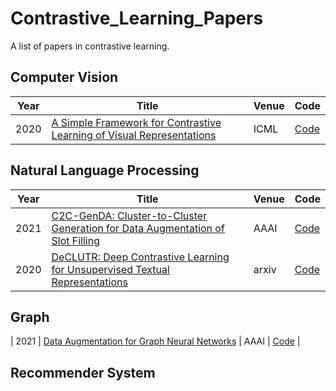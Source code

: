 # Contrastive_Learning_Papers
A list of papers in contrastive learning. 
## Computer Vision
| Year | Title                                                        | Venue | Code |
| -----|------------------------------------------------------------- | ----- | ---- |
|2020 | [A Simple Framework for Contrastive Learning of Visual Representations](https://arxiv.org/pdf/2002.05709.pdf) | ICML  | [Code](https://www.github.com/google-research/simclr) |

## Natural Language Processing
| Year | Title                                                        | Venue | Code |
| -----|------------------------------------------------------------- | ----- | ---- |
| 2021 | [C2C-GenDA: Cluster-to-Cluster Generation for Data Augmentation of Slot Filling](https://arxiv.org/pdf/2012.07004.pdf) | AAAI  | [Code](https://github.com/Sanyuan-Chen/C2C-DA) |
| 2020 | [DeCLUTR: Deep Contrastive Learning for Unsupervised Textual Representations](https://arxiv.org/abs/2006.03659) | arxiv  | [Code]() |
## Graph
| 2021 | [Data Augmentation for Graph Neural Networks](https://arxiv.org/pdf/2006.06830.pdf) | AAAI  | [Code](https://github.com/zhao-tong/GAug) |
## Recommender System 
